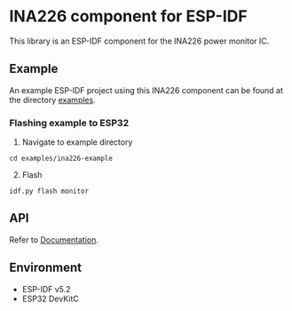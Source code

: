 # INA226 component for ESP-IDF

This library is an ESP-IDF component for the INA226 power monitor IC.

## Example
An example ESP-IDF project using this INA226 component can be found at the directory [examples](examples/ina226-example).

### Flashing example to ESP32
1. Navigate to example directory
```
cd examples/ina226-example
```

2. Flash
```
idf.py flash monitor
```

## API
Refer to [Documentation](https://zivlow.github.io/ina226/html/index.html).

## Environment
- ESP-IDF v5.2
- ESP32 DevKitC
